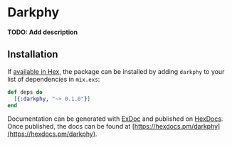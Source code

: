 # Darkphy

**TODO: Add description**

## Installation

If [available in Hex](https://hex.pm/docs/publish), the package can be installed
by adding `darkphy` to your list of dependencies in `mix.exs`:

```elixir
def deps do
  [{:darkphy, "~> 0.1.0"}]
end
```

Documentation can be generated with [ExDoc](https://github.com/elixir-lang/ex_doc)
and published on [HexDocs](https://hexdocs.pm). Once published, the docs can
be found at [https://hexdocs.pm/darkphy](https://hexdocs.pm/darkphy).

